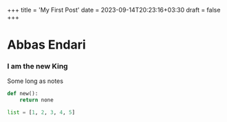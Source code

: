 +++
title = 'My First Post'
date = 2023-09-14T20:23:16+03:30
draft = false
+++

# Abbas Endari

### I am the new King

Some long as notes

```python
def new():
    return none

list = [1, 2, 3, 4, 5]
```